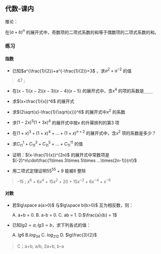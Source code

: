 ## 代数-课内

推论：

在$(a+b)^n$ 的展开式中，奇数项的二项式系数的和等于偶数项的二项式系数的和。

### 练习

#### 指数

- 已知$a^{\frac{1}{2}}+a^{-\frac{1}{2}}=3$ ，求$a^2+a^{-2}$ 的值

> 47 ; 

- 在$(x-1)(x-2)(x-3)(x-4)(x-5)$ 的展开式中，含$x^4$ 的项的系数是`____`

- 求$(x+\frac{1}{x})^6$ 的展开式
- 求$(2\sqrt{x}-\frac{1}{\sqrt{x}})^6$ 的展开式中$x^2$ 的系数
- 求$(1-2x)^5(1+3x)^4$ 的展开式中按x 的升幂排列的第3 项
- 在$(1+x)^3+(1+x)^4+...+(1+x)^{n+2}$ 的展开式中，含$x^2$ 项的系数是多少？    
- 求$C^1_{11}+C^3_{11}+C^5_{11}+...+C^{11}_{11}$ 的值
- 证明：$(x-\frac{1}{x})^{2n}$ 的展开式中常数项是$(-2)^n\cdot\frac{1\times 3\times 5\times ...\times(2n-1)}{n!}$
- 用二项式定理证明$55^{55}+9$ 能被8 整除

> -15 ; $x^6+6x^4+15x^2+20+15x^{-2}+6x^{-4}+x^{-6}$

#### 对数

- 若$lg\space a(a>0)$ 与$lg\space b(b>0)$ 互为相反数，则：

  A. a+b = 0.   B. a-b = 0.    C. ab = 1.   D.$\frac{a}{b} = 1$ 

- 已知$lg2=a,lg3=b$，求下列各式的值：

  A. $lg6$    B.$log_34$    C. $log_212$    D. $lg\frac{3}{2}$                                                                                                                                                                                                                                                                                                                                                                                                                                                                                                                                                                                                                                                                                                                                                                                                                                                                                                                                                                                                                                                                                                                                                                                                                                                                                                                                                                                                                                                                                                                                                                                                                                                                                                                                                                                                                                                                                                                                                                                                                                                                                                                                                                                                                                                                                                                                                                                                                                                                                                                                                                                                                                                                                                                                                                                                                                                                                                                                                                                                                                                                                                                                                                                                                                                                                                                                                                                                                                                                                                                                                                                                                                                                                                                                                                                                                                                    

> C；a+b, a/b, 2a+b, b-a
